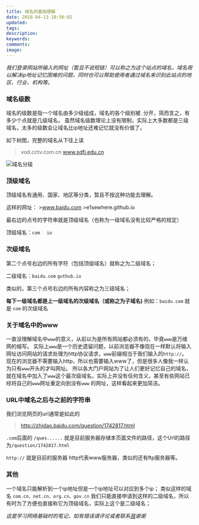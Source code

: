 ```yaml
---
title: 域名的基础理解
date: 2018-04-13 10:56:02
updated:
tags:
description:
keywords:
comments:
image:
---
```

*我们登录网站所输入的网址（暂且不说短链）可以称之为这个站点的域名，域名用以解决ip地址记忆困难的问题，同时也可以帮助使用者通过域名来识别此站点的地区、行业、机构等。*

<!--more-->
### 域名级数 ###
域名的级数是指一个域名由多少级组成，域名的各个级别被` . `分开，简而言之，有多少个点就是几级域名。
虽然域名级数理论上没有限制，实际上大多数都是三级域名，太多的级数会让域名比ip地址还难记忆就没有价值了。		            

如下树图，完整的域名从下往上读
>vod.cctv.com.cn
>www.sdfi.edu.cn



![域名分级](/images/域名分级.jpg)
					 
         			

### 顶级域名 ###
顶级域名有通用、国家、地区等分类，暂且不按这种功能去理解。

这样的网址：
	 >www.baidu.com
	 >e1sewhere.github.io
	 
	 
最右边的点号的字符串就是顶级域名（也称为一级域名没有比较严格的规定）

顶级域名：`com ` ` io`

### 次级域名 ###
第二个点号右边的所有字符（包括顶级域名）就称之为二级域名；

二级域名：` baidu.com ` ` guthub.io `

类似的，第三个点号右边的所有内容称之为三级域名；


**每下一级域名都是上一级域名的次级域名（或称之为子域名)**
例如：` baidu.com ` 就是 ` com ` 的次级域名


### 关于域名中的www ###
一直没理解域名中` www `的意义，从前以为是所有网站都必须有的，毕竟` www `是万维网的缩写。
实际上` www `是一个历史遗留问题，以前浏览器不像现在一样默认将输入网址访问网站的请求处理为http协议请求，` www `前缀相当于我们输入的` http:// `。
现在的浏览器不需要输入http，所以也需要输入www了，但是很多人像我一样认为只有` www `开头的才叫网址。
所以各大门户网站为了让人们更好记忆自己的域名，就在域名中加入了` www `这个最次级域名，实际上并没有任何含义，甚至有些网站已经将自己的` www `网址重定向到没有` www ` 的网址，这样看起来更加简洁。

### URL中域名之后与之前的字符串 ###
我们浏览网页的url通常是如此的
>http://zhidao.baidu.com/question/1742817.html


` .com `后面的 ` /ques...... ` 就是目前服务器存储本页面文件的路径，这个Url的路径为` /question/1742817.html `

` http:// ` 就是目前的服务器 http代表www服务器，类似的还有ftp服务器等。

### 其他 ###
一个域名只能解析到一个ip地址但是一个ip地址可以对应到多个ip；
类似这样的域名 ` com.cn、net.cn、org.cn、gov.cn ` 我们只能直接申请到这样的二级域名，所以有时为了方便也直接称它为顶级域名，实际上这个是二级域名；



*这是学习网络基础时的笔记，如有错误请评论或者联系[我](/about/)谢谢*

